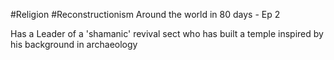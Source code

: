 #Religion #Reconstructionism 
Around the world in 80 days - Ep 2

Has a Leader of a 'shamanic' revival sect who has built a temple inspired by his background in archaeology
